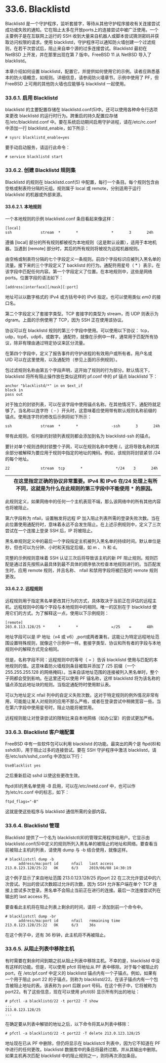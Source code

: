 # 33.6. Blacklistd

Blacklistd 是一个守护程序，监听套接字，等待从其他守护程序接收有关连接尝试成功或失败的通知。它在阻止太多在开放ports上的连接尝试中被广泛使用。一个主要例子是在互联网上运行的 SSH 收到大量来自机器人或脚本尝试猜测密码并获取访问权限的请求。使用 blacklistd，守护程序可以通知防火墙创建一个过滤规则，在若干次尝试后，阻止来自单个源的过多连接尝试。Blacklistd 最初在 NetBSD 上开发，并在那里出现在第 7 版中。FreeBSD 11 从 NetBSD 导入了 blacklistd。

本章介绍如何设置 blacklistd，配置它，并提供如何使用它的示例。读者应熟悉基本的防火墙概念，如规则。详细信息，请参阅防火墙章节。示例中使用了 PF，但 FreeBSD 上可用的其他防火墙也应能够与 blacklistd 一起使用。

### 33.6.1. 启用 Blacklistd

blacklistd 的主要配置存储在 blacklistd.conf(5)中。还可以使用各种命令行选项来更改 blacklistd 的运行时行为。跨重启的持久配置应存储在/etc/blacklistd.conf 中。要在系统启动期间启用守护进程，请在/etc/rc.conf 中添加一行 blacklistd_enable，如下所示：

```
# sysrc blacklistd_enable=yes
```

要手动启动服务，请运行此命令：

```
# service blacklistd start
```

### 33.6.2. 创建 Blacklistd 规则集

Blacklistd 的规则在 blacklistd.conf(5) 中配置，每行一个条目。每个规则包含由空格或制表符分隔的元组。规则属于 local 或 remote，分别适用于运行 blacklistd 的机器或外部来源。

#### 33.6.2.1. 本地规则

一个本地规则的示例 blacklistd.conf 条目看起来像这样：

```
[local]
ssh             stream  *       *               *       3       24h
```

遵循 [local] 部分的所有规则都被视为本地规则（这是默认设置），适用于本地机器。当遇到 [remote] 部分时，其后的所有规则将被视为远程机器规则。

由空格或制表符分隔的七个字段定义一条规则。前四个字段标识应被列入黑名单的流量。接下来的三个字段定义了 backlistd 的行为。通配符用星号（ * ）表示，在该字段中匹配任何内容。第一个字段定义了位置。在本地规则中，这些是网络 ports。位置字段的语法如下：

```
[address|interface][/mask][:port]
```

地址可以以数字格式的 IPv4 或方括号中的 IPv6 指定。也可以使用类似 <em>em0</em> 的接口名。

第二个字段定义了套接字类型。TCP 套接字的类型为 stream，而 UDP 则表示为 dgram。上面的示例使用了 TCP，因为 SSH 正在使用该协议。

协议可以在 blacklistd 规则的第三个字段中使用。可以使用以下协议： tcp，udp，tcp6，udp6，或数字。通配符，就像在示例中一样，通常用于匹配所有协议，除非有理由通过特定协议来区分流量。

在第四个字段中，定义了报告事件的守护进程的有效用户或所有者。用户名或 UID 可以在这里使用，以及通配符（参见上面的示例规则）。

包过滤规则名称由第五个字段声明，这开始了规则的行为部分。默认情况下，blacklistd 将所有阻止操作放在类似这样的 pf.conf 中的 pf 锚点 blacklistd 下：

```
anchor "blacklistd/*" in on $ext_if
block in
pass out
```

对于独立的封锁列表，可以在该字段中使用锚点名称。在其他情况下，通配符就足够了。当名称以连字符（ - ）开头时，这意味着应使用带有默认规则名称前缀的锚点。使用连字符的修改后示例将如下所示：

```
ssh             stream  *       *               -ssh       3       24h
```

带有此规则，任何新的封锁列表规则都会添加到名为 blacklistd-ssh 的锚点。

要针对单个规则违例封锁整个子网，可以在规则名称中使用 /。这将导致名称的其余部分被解释为要应用于规则中指定的地址的掩码。例如，该规则将封锁紧邻 /24 的每个地址。

```
22              stream  tcp       *               */24    3       24h
```

|  | 在这里指定正确的协议非常重要。IPv4 和 IPv6 在/24 处理上有所不同，这就是为什么在此规则的第三字段中不能使用 * 的原因。|
| -- | ---------------------------------------------------------------------------------------------------------------------- |

此规则定义，如果网络中的任何一个主机表现不端，那么该网络中的所有其他内容也将被阻止。

第六字段称为 nfail，设置触发将远程 IP 加入阻止列表所需的登录失败次数。当在此位置使用通配符时，意味着永远不会发生阻止。在上述示例规则中，定义了三次尝试在一个连接上登录 SSH 后，IP 将被阻止。

黑名单规则定义中的最后一个字段指定主机被列入黑名单的持续时间。默认单位是秒，但也可以为分钟、小时和天指定后缀，如 m 、 h 和 d。

完整的示例规则意味着 SSH 认证三次后将导致该主机的新 PF 阻止规则。规则匹配是通过首先按照从最具体到最不具体的顺序依次检查本地规则进行的。当匹配发生时，应用 remote 规则，并且名称、 nfail 和禁用字段将被匹配的 remote 规则更改。

#### 33.6.2.2. 远程规则

远程规则用于指定黑名单更改其行为的方式，具体取决于当前正在评估的远程主机。远程规则中的每个字段与本地规则中的相同。唯一的区别在于 blacklistd 使用它们的方式。为了解释这一点，使用以下示例规则：

```
[remote]
203.0.113.128/25 *      *       *               =/25    =       48h
```

地址字段可以是 IP 地址（v4 或 v6）,port或两者兼有。这能让为特定远程地址范围设置特殊规则，就像这个示例中一样。套接字类型、协议和所有者的字段与本地规则中的解释方式完全相同。

但是，名称字段不同：远程规则中的等号（ = ）告诉 blacklistd 使用与匹配的本地规则的值。这意味着防火墙规则条目被取并添加了 /25 前缀（一个 255.255.255.128 的网络掩码）。当来自该地址范围的连接被列入黑名单时，整个子网都会受到影响。在这里还可以使用 PF 锚名称，这样 blacklistd 将为该名称的锚点添加此地址块的规则。当指定通配符时使用默认表。

可以为地址定义 nfail 列中的自定义失败次数。这对于特定规则的例外情况非常有用，可能能让某人对规则的应用不那么严格，或者在登录尝试中稍微宽容一些。当在第六字段中使用星号时，阻止功能将被禁用。

远程规则能让对登录尝试的限制比来自本地网络（如办公室）的尝试更加严格。

### 33.6.3. Blacklistd 客户端配置

FreeBSD 中有一些软件包可以利用 blacklistd 的功能。最突出的两个是 ftpd(8)和 sshd(8)，用于阻止过多的连接尝试。要在 SSH 守护程序中激活 blacklistd，请在/etc/ssh/sshd_config 中添加以下行：

```
UseBlacklist yes
```

之后重新启动 sshd 以使这些更改生效。

ftpd(8)的黑名单使用 -B 启用，可以在/etc/inetd.conf 中，也可以作为/etc/rc.conf 中的标志，如下：

```
ftpd_flags="-B"
```

这就是使这些程序与 blacklistd 通信所需的全部内容。

### 33.6.4. Blacklistd 管理

Blacklistd 提供了一个名为 blacklistctl(8)的管理实用程序给用户。它显示由 blacklistd.conf(5)中定义的规则所列入黑名单的被阻止的地址和网络。要查看当前被阻止主机的列表，请使用 dump 与 -b 结合使用，就像这样。

```
# blacklistctl dump -b
      address/ma:port id      nfail   last access
213.0.123.128/25:22   OK      6/3     2019/06/08 14:30:19
```

这个例子显示了来自地址范围 213.0.123.128/25 的port 22 在三次允许尝试中的六次尝试。列出的尝试次数超过允许的次数，因为 SSH 允许客户端在单个 TCP 连接上尝试多次登录。黑名单不会阻止当前正在进行的连接。最后一次连接尝试列在输出的 last access 列。

要查看此主机将在阻止列表上剩余的时间，请将 -r 添加到前一个命令中。

```
# blacklistctl dump -br
      address/ma:port id      nfail   remaining time
213.0.123.128/25:22   OK      6/3     36s
```

在这个例子中，还有 36 秒钟，此主机将不再被阻止。

### 33.6.5. 从阻止列表中移除主机

有时需要在剩余时间到期之前从阻止列表中移除主机。不幸的是，blacklistd 中没有这样的功能。但是，可以使用 pfctl 将地址从 PF 表中移除。对于每个被阻止的 port，在 /etc/pf.conf 中定义的 blacklistd 锚点内有一个子锚点。例如，如果有一个用于阻止 port 22 的子锚点，则称为 blacklistd/22。在该子锚点内有一个包含被阻止地址的表。该表称为 port 后跟 port 号码。在这个例子中，它将被称为 port22。有了这些信息，现在可以使用 pfctl(8) 显示所有列出的地址：

```
# pfctl -a blacklistd/22 -t port22 -T show
...
213.0.123.128/25
...
```

在确定要从列表中解锁的地址之后，以下命令将其从列表中移除：

```
# pfctl -a blacklistd/22 -t port22 -T delete 213.0.123.128/25
```

地址现在已从 PF 中删除，但仍将显示在 blacklistctl 列表中，因为它不知道在 PF 中进行的任何更改。blacklistd 数据库中的条目将最终过期，并从其输出中删除。如果主机再次匹配 blacklistd 中的阻止规则之一，则将再次添加条目。
